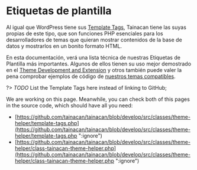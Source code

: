 # Etiquetas de plantilla

Al igual que WordPress tiene sus [Template Tags](https://developer.wordpress.org/themes/basics/template-tags/ ":ignore"), Tainacan tiene las suyas propias de este tipo, que son funciones PHP esenciales para los desarrolladores de temas que quieran mostrar contenidos de la base de datos y mostrarlos en un bonito formato HTML.

En esta documentación, verá una lista técnica de nuestras Etiquetas de Plantilla más importantes. Algunos de ellos tienen su uso mejor demostrado en el [Theme Development and Extension](/dev/#theme-development-or-extension) y otros también puede valer la pena comprobar ejemplos de código de [nuestros temas compatibles](/theme).

?> _TODO_ List the Template Tags here instead of linking to GitHub;

We are working on this page. Meanwhile, you can check both of this pages in the source code, which should have all you need:

- [https://github.com/tainacan/tainacan/blob/develop/src/classes/theme-helper/template-tags.php](https://github.com/tainacan/tainacan/blob/develop/src/classes/theme-helper/template-tags.php ":ignore")
- [https://github.com/tainacan/tainacan/blob/develop/src/classes/theme-helper/class-tainacan-theme-helper.php](https://github.com/tainacan/tainacan/blob/develop/src/classes/theme-helper/class-tainacan-theme-helper.php ":ignore")

